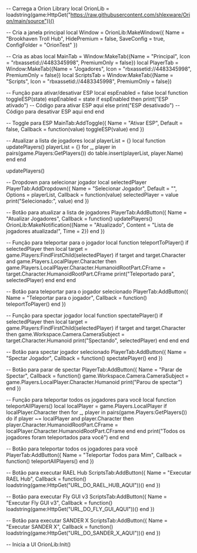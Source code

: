 -- Carrega a Orion Library
local OrionLib = loadstring(game:HttpGet("https://raw.githubusercontent.com/shlexware/Orion/main/source"))()

-- Cria a janela principal
local Window = OrionLib:MakeWindow({
    Name = "Brookhaven Troll Hub",
    HidePremium = false,
    SaveConfig = true,
    ConfigFolder = "OrionTest"
})

-- Cria as abas
local MainTab = Window:MakeTab({Name = "Principal", Icon = "rbxassetid://4483345998", PremiumOnly = false})
local PlayerTab = Window:MakeTab({Name = "Jogadores", Icon = "rbxassetid://4483345998", PremiumOnly = false})
local ScriptsTab = Window:MakeTab({Name = "Scripts", Icon = "rbxassetid://4483345998", PremiumOnly = false})

-- Função para ativar/desativar ESP
local espEnabled = false
local function toggleESP(state)
    espEnabled = state
    if espEnabled then
        print("ESP ativado")
        -- Código para ativar ESP aqui
    else
        print("ESP desativado")
        -- Código para desativar ESP aqui
    end
end

-- Toggle para ESP
MainTab:AddToggle({
    Name = "Ativar ESP",
    Default = false,
    Callback = function(value)
        toggleESP(value)
    end
})

-- Atualizar a lista de jogadores
local playerList = {}
local function updatePlayers()
    playerList = {}
    for _, player in pairs(game.Players:GetPlayers()) do
        table.insert(playerList, player.Name)
    end
end

updatePlayers()

-- Dropdown para selecionar jogador
local selectedPlayer
PlayerTab:AddDropdown({
    Name = "Selecionar Jogador",
    Default = "",
    Options = playerList,
    Callback = function(value)
        selectedPlayer = value
        print("Selecionado:", value)
    end
})

-- Botão para atualizar a lista de jogadores
PlayerTab:AddButton({
    Name = "Atualizar Jogadores",
    Callback = function()
        updatePlayers()
        OrionLib:MakeNotification({Name = "Atualizado", Content = "Lista de jogadores atualizada!", Time = 2})
    end
})

-- Função para teleportar para o jogador
local function teleportToPlayer()
    if selectedPlayer then
        local target = game.Players:FindFirstChild(selectedPlayer)
        if target and target.Character and game.Players.LocalPlayer.Character then
            game.Players.LocalPlayer.Character.HumanoidRootPart.CFrame = target.Character.HumanoidRootPart.CFrame
            print("Teleportado para", selectedPlayer)
        end
    end
end

-- Botão para teleportar para o jogador selecionado
PlayerTab:AddButton({
    Name = "Teleportar para o jogador",
    Callback = function()
        teleportToPlayer()
    end
})

-- Função para spectar jogador
local function spectatePlayer()
    if selectedPlayer then
        local target = game.Players:FindFirstChild(selectedPlayer)
        if target and target.Character then
            game.Workspace.Camera.CameraSubject = target.Character.Humanoid
            print("Spectando", selectedPlayer)
        end
    end
end

-- Botão para spectar jogador selecionado
PlayerTab:AddButton({
    Name = "Spectar Jogador",
    Callback = function()
        spectatePlayer()
    end
})

-- Botão para parar de spectar
PlayerTab:AddButton({
    Name = "Parar de Spectar",
    Callback = function()
        game.Workspace.Camera.CameraSubject = game.Players.LocalPlayer.Character.Humanoid
        print("Parou de spectar")
    end
})

-- Função para teleportar todos os jogadores para você
local function teleportAllPlayers()
    local localPlayer = game.Players.LocalPlayer
    if localPlayer.Character then
        for _, player in pairs(game.Players:GetPlayers()) do
            if player ~= localPlayer and player.Character then
                player.Character.HumanoidRootPart.CFrame = localPlayer.Character.HumanoidRootPart.CFrame
            end
        end
        print("Todos os jogadores foram teleportados para você")
    end
end

-- Botão para teleportar todos os jogadores para você
PlayerTab:AddButton({
    Name = "Teleportar Todos para Mim",
    Callback = function()
        teleportAllPlayers()
    end
})

-- Botão para executar RAEL Hub
ScriptsTab:AddButton({
    Name = "Executar RAEL Hub",
    Callback = function()
        loadstring(game:HttpGet("URL_DO_RAEL_HUB_AQUI"))()
    end
})

-- Botão para executar Fly GUI v3
ScriptsTab:AddButton({
    Name = "Executar Fly GUI v3",
    Callback = function()
        loadstring(game:HttpGet("URL_DO_FLY_GUI_AQUI"))()
    end
})

-- Botão para executar SANDER X
ScriptsTab:AddButton({
    Name = "Executar SANDER X",
    Callback = function()
        loadstring(game:HttpGet("URL_DO_SANDER_X_AQUI"))()
    end
})

-- Inicia a UI
OrionLib:Init()
